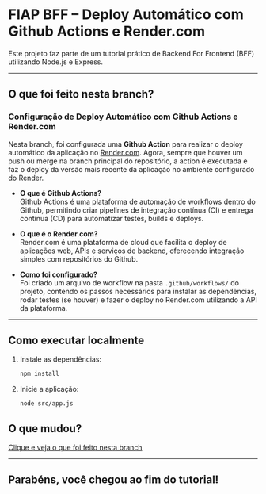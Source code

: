 # FIAP BFF – Deploy Automático com Github Actions e Render.com

Este projeto faz parte de um tutorial prático de Backend For Frontend (BFF) utilizando Node.js e Express.

---

## O que foi feito nesta branch?

### Configuração de Deploy Automático com Github Actions e Render.com

Nesta branch, foi configurada uma **Github Action** para realizar o deploy automático da aplicação no [Render.com](https://render.com/). Agora, sempre que houver um push ou merge na branch principal do repositório, a action é executada e faz o deploy da versão mais recente da aplicação no ambiente configurado do Render.

- **O que é Github Actions?**  
  Github Actions é uma plataforma de automação de workflows dentro do Github, permitindo criar pipelines de integração contínua (CI) e entrega contínua (CD) para automatizar testes, builds e deploys.

- **O que é o Render.com?**  
  Render.com é uma plataforma de cloud que facilita o deploy de aplicações web, APIs e serviços de backend, oferecendo integração simples com repositórios do Github.

- **Como foi configurado?**  
  Foi criado um arquivo de workflow na pasta `.github/workflows/` do projeto, contendo os passos necessários para instalar as dependências, rodar testes (se houver) e fazer o deploy no Render.com utilizando a API da plataforma.

---

## Como executar localmente

1. Instale as dependências:
   ```bash
   npm install
   ```

2. Inicie a aplicação:
   ```bash
   node src/app.js
   ```

## O que mudou?

[Clique e veja o que foi feito nesta branch](https://github.com/jaisonschmidt/fiap-bff/compare/05-configure-newrelic...06-configure-actions)

---

## Parabéns, você chegou ao fim do tutorial!

